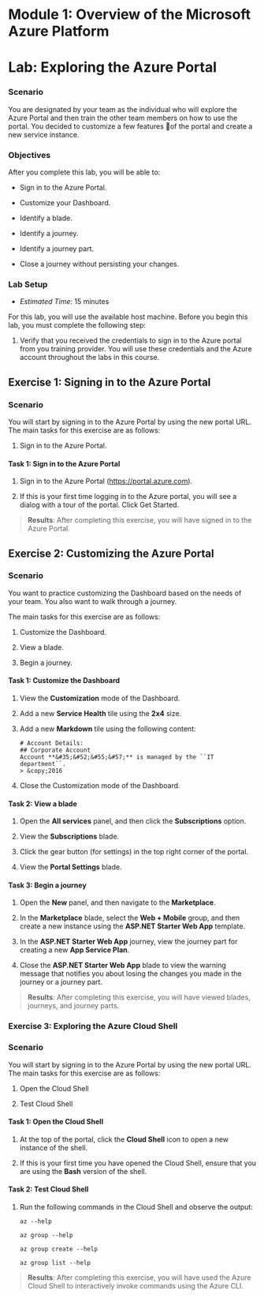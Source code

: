 # Module 1: Overview of the Microsoft Azure Platform

# Lab: Exploring the Azure Portal

### Scenario

You are designated by your team as the individual who will explore the Azure Portal and then train the other team members on how to use the portal. You decided to customize a few features of the portal and create a new service instance.

### Objectives

After you complete this lab, you will be able to:

- Sign in to the Azure Portal.

- Customize your Dashboard.

- Identify a blade.

- Identify a journey.

- Identify a journey part.

- Close a journey without persisting your changes.

### Lab Setup

- *Estimated Time*: 15 minutes

For this lab, you will use the available host machine. Before you begin this lab, you must complete the following step:

1. Verify that you received the credentials to sign in to the Azure portal from you training provider. You will use these credentials and the Azure account throughout the labs in this course.

## Exercise 1: Signing in to the Azure Portal

### Scenario

You will start by signing in to the Azure Portal by using the new portal URL.
The main tasks for this exercise are as follows:

1. Sign in to the Azure Portal.

#### Task 1: Sign in to the Azure Portal

1. Sign in to the Azure Portal (https://portal.azure.com).

1. If this is your first time logging in to the Azure portal, you will see a dialog with a tour of the portal. Click Get Started.

> **Results**: After completing this exercise, you will have signed in to the Azure Portal.

## Exercise 2: Customizing the Azure Portal

### Scenario

You want to practice customizing the Dashboard based on the needs of your team. You also want to walk through a journey.

The main tasks for this exercise are as follows:

1. Customize the Dashboard.

1. View a blade.

1. Begin a journey.

#### Task 1: Customize the Dashboard

1. View the **Customization** mode of the Dashboard.

1. Add a new **Service Health** tile using the **2x4** size.

1. Add a new **Markdown** tile using the following content:

	```
	# Account Details:
	## Corporate Account
	Account **&#35;&#52;&#55;&#57;** is managed by the ``IT department``.
	> &copy;2016
	```

1. Close the Customization mode of the Dashboard.

#### Task 2: View a blade

1. Open the **All services** panel, and then click the **Subscriptions** option.

1. View the **Subscriptions** blade.

1. Click the gear button (for settings) in the top right corner of the portal.

1. View the **Portal Settings** blade.

#### Task 3: Begin a journey

1. Open the **New** panel, and then navigate to the **Marketplace**.

1. In the **Marketplace** blade, select the **Web + Mobile** group, and then create a new instance using the **ASP.NET Starter Web App** template.

1. In the **ASP.NET Starter Web App** journey, view the journey part for creating a new **App Service Plan**.

1. Close the **ASP.NET Starter Web App** blade to view the warning message that notifies you about losing the changes you made in the journey or a journey part.

> **Results**: After completing this exercise, you will have viewed blades, journeys, and journey parts.

### Exercise 3: Exploring the Azure Cloud Shell

### Scenario

You will start by signing in to the Azure Portal by using the new portal URL.
The main tasks for this exercise are as follows:

1. Open the Cloud Shell

1. Test Cloud Shell

#### Task 1: Open the Cloud Shell

1. At the top of the portal, click the **Cloud Shell** icon to open a new instance of the shell.

1. If this is your first time you have opened the Cloud Shell, ensure that you are using the **Bash** version of the shell.

#### Task 2: Test Cloud Shell

1. Run the following commands in the Cloud Shell and observe the output:

	```
	az --help
	```

	```
	az group --help
	```

	```
	az group create --help
	```

	```
	az group list --help
	```

> **Results**: After completing this exercise, you will have used the Azure Cloud Shell to interactively invoke commands using the Azure CLI.